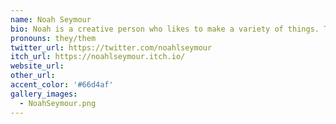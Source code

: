 ```yaml
---
name: Noah Seymour
bio: Noah is a creative person who likes to make a variety of things. Their speciality is Game Design and they are working on Webbed!
pronouns: they/them
twitter_url: https://twitter.com/noahlseymour
itch_url: https://noahlseymour.itch.io/
website_url: 
other_url: 
accent_color: '#66d4af'
gallery_images:
  - NoahSeymour.png
---
```

